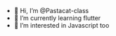 - 👋 Hi, I’m @Pastacat-class
- 🌱 I’m currently learning flutter
- 👀 I’m interested in Javascript too

<!---
Pastacat-class/Pastacat-class is a ✨ special ✨ repository because its `README.md` (this file) appears on your GitHub profile.
You can click the Preview link to take a look at your changes.
--->
